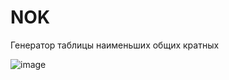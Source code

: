 # NOK
Генератор таблицы наименьших общих кратных

![image](https://user-images.githubusercontent.com/50622213/178498651-6a3e7b63-500e-4947-bb0e-191bc5155f26.png)
